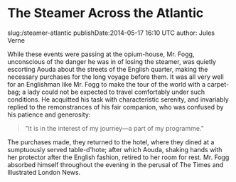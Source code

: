 The Steamer Across the Atlantic
============================
slug:/steamer-atlantic
publishDate:2014-05-17 16:10 UTC
author: Jules Verne


While these events were passing at the opium-house, Mr. Fogg, unconscious of the danger he was in of losing the steamer, was quietly escorting Aouda about the streets of the English quarter, making the necessary purchases for the long voyage before them.  It was all very well for an Englishman like Mr. Fogg to make the tour of the world with a carpet-bag; a lady could not be expected to travel comfortably under such conditions.  He acquitted his task with characteristic serenity, and invariably replied to the remonstrances of his fair companion, who was confused by his patience and generosity:

> "It is in the interest of my journey&mdash;a part of my programme."

The purchases made, they returned to the hotel, where they dined at a sumptuously served table-d'hote; after which Aouda, shaking hands with her protector after the English fashion, retired to her room for rest. Mr. Fogg absorbed himself throughout the evening in the perusal of The Times and Illustrated London News.
